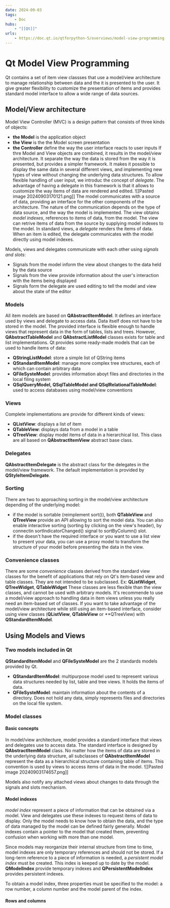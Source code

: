 ```yaml
---
date: 2024-09-03
tags:
    - Doc
hubs:
    - "[[Qt]]"
urls:
    - https://doc.qt.io/qtforpython-5/overviews/model-view-programming.html#model-view-programming
---
```


# Qt Model View Programming 

Qt contains a set of item view classses that use a model/view architecture to manage relationship between data and the it is presented to the user.
It give greater flexibility to customize the presentation of items and provides standard model interface to allow a wide range of data sources.


## Model/View architecture

Model View Controller (MVC) is a design pattern that consists of three kinds of objects:
- **the Model** is the application object
- **the View** is the the Model screen presentation
- **the Controller** define the way the user interface reacts to user inputs
If thre Model and View objects are combined, it results in the model/view architecture. It separate the way the data is stored from the way it is presented, but provides a simpler
framework. It makes it possible to display the same data in several different views, and implementing new types of view without changing the underlying data structures. 
To allow flexible handling of user input, we introduc the concept of *delegate*. The advantage of having a delegate in this framework is that it allows to customize the way items of data are rendered and edited.
![[Pasted image 20240903170121.png]] 
The model communicates with a source of data, providing an interface for the other components of the architecture.
The nature of the communication depends on the type of data source, and the way the model is implemented.
The view obtains *model indexes*, references to items of data,  from the model. The view can retrive items of data from the source by supplying model indexes to the model.
In standard views, a *delegate* renders the items of data. When an item is edited, the delegate communicates with the model directly using model indexes.

Models, views and delegates communicate with each other using *signals and slots*:
- Signals from the model inform the view about changes to the data held by the data source
- Signals from the view provide information about the user's interaction with the items being displayed
- Signals form the delegate are used editing to tell the model and view about the state of the editor


### Models

All item models are based on **QAbstractItemModel**. It defines an interface used by views and delegate to access data. Data itself does not have to be stored in the model. The provided interface is flexible enough to handle views that represent data
in the form of tables, lists and trees. However, **QAbstractTableModel** and **QAbstractListModel** classes exists for table and list implementations.
Qt provides some ready-made models that can be used to handle items of data:
- **QStringListModel**: store a simple list of QString items
- **QStandardItemModel**: manage more complex tree structures, each of which can contain arbitrary data
- **QFileSysteModel**: provides information aboyt files and directories in the local filing system
- **QSqlQueryModel, QSqlTableModel and QSqlRelationalTableModel**: used to access databases using model/view conventions

### Views

Complete implementations are provide for different kinds of views:
- **QListView**: displays a list of item
- **QTableView**: displays data from a model in a table
- **QTreeView**: display model items of data in a hierarchical list.
This class are all based on **QAbstractItemView** abstract base class.

### Delegates
**QAbstractItemDelegate** is the abstract class for the delegates in the model/view framework. The default implementation is provided by **QStyleItemDelegate**. 

### Sorting

There are two to approaching sorting in the model/view architecture depending of the underlying model:
- if the model is sortable (reimplement sort()), both **QTableView** and **QTreeView** provide an API allowing to sort the model data. You can also enable interactive sorting (sorting by clicking on the view's header), by connectin sortIndicatorChanged() signal to 
sortByColumn() slot.
- if the doesn't have the required interface or you want to use a list view to present your data, you can use a proxy model to transform the structure of your model before presenting the data in the view.

### Convenience classes

There are some *convenience* classes derived from the standard view classes for the benefit of applications that rely on Qt's item-based view and table classes. They are not intended to be subclassed.
Ex: **QListWidget**, **QTreeWidget**, **QTableWidget**
These classes are less flexible than the view classes, and cannot be used with arbitrary models. It's recommende to use a model/view approach to handling data in item views unless you really need an item-based set of classes.
If you want to take advantage of the model/view architecture while still using an item-based interface, consider using view classes (**QListView**, **QTableView** or **QTreeView) with **QStandardItemModel**.


## Using Models and Views

### Two models included in Qt

**QStandardItemModel** and **QFileSysteModel** are the 2 standards models provided by Qt. 
- **QStandardItemModel**: multipurpose model used to represent various data structures needed by list, table and tree views. It holds the items of data.
- **QFileSysteModel**: maintain information about the contents of a directory. Does not hold any data, simply represents files and directories on the local file system.

### Model classes

#### Basic concepts

In model/view architecture, model provides a standard interface that views and delegates use to access data. The standard interface is designed by **QAbstractItemModel** class. No matter how the items of data are stored in the underlying data structure, 
all subclasses of **QAbstractItemModel** represent the data as a hierarchical structure containing table of items. This convention is used by views to access items of data in the model. 
![[Pasted image 20240903174657.png]]

Models also notify any attached views about changes to data through the signals and slots mechanism.

#### Model indexes

*model index* represent a piece of information that can be obtained via a model. View and delegates use these indexes to request items of data to display.
Only the model needs to know how to obtain the data, and the type of data managed by the model can be defined fairly generally. 
Model indexes contain a pointer to the model that created them, preventing confusion when working with more than one model.

Since models may reorganize their internal structure from time to time, model indexes are only temporary references and should not be stored. If a long-term reference to a piece of information is needed, a *persistent model index* must be created.
This index is keeped up to date by the model. **QModelIndex** provide temporary indexes and **QPersistentModelIndex** provides persistent indexes.

To obtain a model index, three properties must be specified to the model: a row number, a column number and the model parent of the index.


#### Rows and columns



